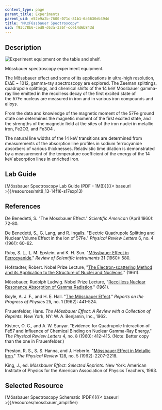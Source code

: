 ```yaml
---
content_type: page
parent_title: Experiments
parent_uid: e52e9a2b-7600-071c-81b1-6a6630eb394d
title: "M\xF6ssbauer Spectroscopy"
uid: f93c78b6-ced8-d63a-326f-cce14d6b843d
---
```


Description
-----------

![Experiment equipment on the table and shelf.](/courses/physics/8-13-14-experimental-physics-i-ii-junior-lab-fall-2016-spring-2017/experiments/moessbauer-spectroscopy/L13_2.jpg)

Mössbauer spectroscopy experiment equipment.

The Mössbauer effect and some of its applications in ultra-high resolution, E/ΔE ~ 1012, gamma-ray spectroscopy are explored. The Zeeman splittings, quadrupole splittings, and chemical shifts of the 14 keV Mössbauer gamma-ray line emitted in the recoilless decay of the first excited state of the 57Fe nucleus are measured in iron and in various iron compounds and alloys.

From the data and knowledge of the magnetic moment of the 57Fe ground state one determines the magnetic moment of the first excited state, and the strengths of the magnetic field at the sites of the iron nuclei in metallic iron, Fe2O3, and Fe3O4 .

The natural line widths of the 14 keV transitions are determined from measurements of the absorption line profiles in sodium ferrocyanide absorbers of various thicknesses. Relativistic time dilation is demonstrated by a measurement of the temperature coefficient of the energy of the 14 keV absorption lines in enriched iron.

Lab Guide
---------

[Mössbauer Spectroscopy Lab Guide (PDF - 1MB)]({{< baseurl >}}/resources/mit8_13-14f16-s17exp13)

References
----------

De Benedetti, S. "The Mössbauer Effect." _Scientific American_ (April 1960): 72-80.

De Benedetti, S., G. Lang, and R. Ingalls. "Electric Quadrupole Splitting and Nuclear Volume Effect in the Ion of 57Fe." _Physical Review Letters_ 6, no. 4 (1961): 60-62.

Ruby, S. L., L. M. Epstein, and K. H. Sun. "[Mössbauer Effect in Ferrocyanide](https://aip.scitation.org/doi/10.1063/1.1931262)." _Review of Scientific Instruments_ 31 (1960): 580.

Hofstadter, Robert. Nobel Prize Lecture, "[The Electron-scattering Method and its Application to the Structure of Nuclei and Nucleons](https://www.nobelprize.org/prizes/physics/1961/hofstadter/lecture/)." (1961).

Mössbauer, Rudolph Ludwig. Nobel Prize Lecture, "[Recoilless Nuclear Resonance Absorption of Gamma Radiation](https://www.nobelprize.org/prizes/physics/1961/mossbauer/lecture/)." (1961).

Boyle, A. J. F., and H. E. Hall. "[The Mössbauer Effect](http://iopscience.iop.org/article/10.1088/0034-4885/25/1/311/meta)." _Reports on the Progress of Physics_ 25, no. 1 (1962): 441-524.

Frauenfelder, Hans. _The Mössbauer Effect: A Review with a Collection of Reprints._ New York, NY: W. A. Benjamin, Inc., 1962.

Kistner, O. C., and A. W. Sunyar. "Evidence for Quadrupole Interaction of Fe57 and Influence of Chemical Binding on Nuclear Gamma-Ray Energy." _The Physical Review Letters_ 4, no. 8 (1960): 412-415. (Note: Better copy than the one in Frauenfelder.)

Preston, R. S., S. S. Hanna, and J. Heberle. "[Mössbauer Effect in Metallic Iron](https://journals.aps.org/pr/abstract/10.1103/PhysRev.128.2207)." _The Physical Review_ 128, no. 5 (1962): 2207-2218.

King, J., ed. _Mössbauer Effect: Selected Reprints_. New York: American Institute of Physics for the American Association of Physics Teachers, 1963.

Selected Resource
-----------------

[Mössbauer Spectroscopy Schematic (PDF)]({{< baseurl >}}/resources/mossbauer_amplifier)